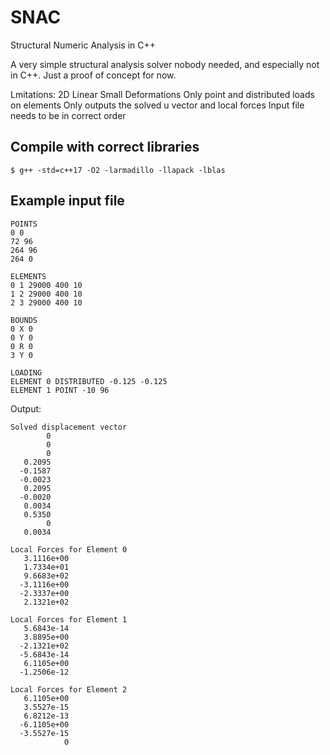 # SNAC

Structural Numeric Analysis in C++

A very simple structural analysis solver nobody needed, and especially not in C++. Just a proof of concept for now.

Lmitations:
2D Linear Small Deformations
Only point and distributed loads on elements
Only outputs the solved u vector and local forces
Input file needs to be in correct order

## Compile with correct libraries

```
$ g++ -std=c++17 -O2 -larmadillo -llapack -lblas
```

## Example input file

```
POINTS
0 0
72 96
264 96
264 0

ELEMENTS
0 1 29000 400 10
1 2 29000 400 10
2 3 29000 400 10

BOUNDS
0 X 0
0 Y 0
0 R 0
3 Y 0

LOADING
ELEMENT 0 DISTRIBUTED -0.125 -0.125
ELEMENT 1 POINT -10 96

```

Output:

```
Solved displacement vector
        0
        0
        0
   0.2095
  -0.1587
  -0.0023
   0.2095
  -0.0020
   0.0034
   0.5350
        0
   0.0034

Local Forces for Element 0
   3.1116e+00
   1.7334e+01
   9.6683e+02
  -3.1116e+00
  -2.3337e+00
   2.1321e+02

Local Forces for Element 1
   5.6843e-14
   3.8895e+00
  -2.1321e+02
  -5.6843e-14
   6.1105e+00
  -1.2506e-12

Local Forces for Element 2
   6.1105e+00
   3.5527e-15
   6.8212e-13
  -6.1105e+00
  -3.5527e-15
            0
```
